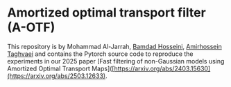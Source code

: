 # Amortized optimal transport filter (A-OTF)

This repository is by Mohammad Al-Jarrah, [Bamdad Hosseini](https://bamdadhosseini.org/), [Amirhossein Taghvaei](https://www.aa.washington.edu/facultyfinder/amir-taghvaei) and contains the Pytorch source code to reproduce the experiments in our 2025 paper [Fast filtering of non-Gaussian models using Amortized Optimal Transport Maps]([https://arxiv.org/abs/2403.15630](https://arxiv.org/abs/2503.12633). 

